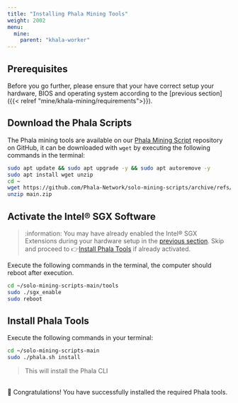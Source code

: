 ```yaml
---
title: "Installing Phala Mining Tools"
weight: 2002
menu:
  mine:
    parent: "khala-worker"
---
```


## Prerequisites

Before you go further, please ensure that your have correct setup your hardware, BIOS and operating system according to the [previous section]({{< relref "mine/khala-mining/requirements">}}).

## Download the Phala Scripts

The Phala mining tools are available on our [Phala Mining Script](https://github.com/Phala-Network/solo-mining-scripts/) repository on GitHub, it can be downloaded with `wget` by executing the following commands in the terminal:

```bash
sudo apt update && sudo apt upgrade -y && sudo apt autoremove -y
sudo apt install wget unzip
cd ~
wget https://github.com/Phala-Network/solo-mining-scripts/archive/refs/heads/main.zip
unzip main.zip
```

## Activate the Intel® SGX Software

> :information: You may have already enabled the Intel® SGX Extensions during your hardware setup in the [previous section](/en-us/mine/khala-mining/1-0-hardware-requirements/#5-enable-intel-sgx-extensions). Skip and proceed to :point_right:[Install Phala Tools](/en-us/mine/mine-solo/1-1-installing-phala-mining-tools/#install-phala-tools) if already activated.

Execute the following commands in the terminal, the computer should reboot after execution.

```bash
cd ~/solo-mining-scripts-main/tools
sudo ./sgx_enable
sudo reboot
```

## Install Phala Tools

Execute the following commands in your terminal:

```bash
cd ~/solo-mining-scripts-main
sudo ./phala.sh install
```

> This will install the Phala CLI

\
:tada: Congratulations! You have successfully installed the required Phala tools.
